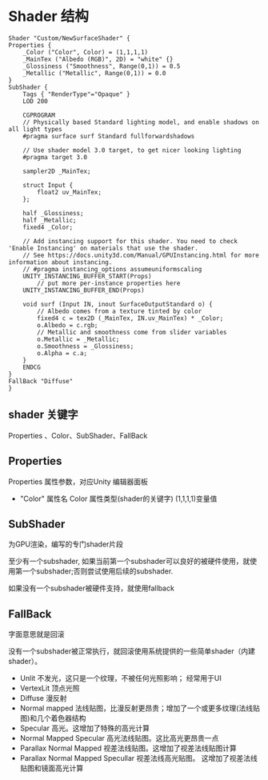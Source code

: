 # Shader 结构

    Shader "Custom/NewSurfaceShader" {
	Properties {
		_Color ("Color", Color) = (1,1,1,1)
		_MainTex ("Albedo (RGB)", 2D) = "white" {}
		_Glossiness ("Smoothness", Range(0,1)) = 0.5
		_Metallic ("Metallic", Range(0,1)) = 0.0
	}
	SubShader {
		Tags { "RenderType"="Opaque" }
		LOD 200

		CGPROGRAM
		// Physically based Standard lighting model, and enable shadows on all light types
		#pragma surface surf Standard fullforwardshadows

		// Use shader model 3.0 target, to get nicer looking lighting
		#pragma target 3.0

		sampler2D _MainTex;

		struct Input {
			float2 uv_MainTex;
		};

		half _Glossiness;
		half _Metallic;
		fixed4 _Color;

		// Add instancing support for this shader. You need to check 'Enable Instancing' on materials that use the shader.
		// See https://docs.unity3d.com/Manual/GPUInstancing.html for more information about instancing.
		// #pragma instancing_options assumeuniformscaling
		UNITY_INSTANCING_BUFFER_START(Props)
			// put more per-instance properties here
		UNITY_INSTANCING_BUFFER_END(Props)

		void surf (Input IN, inout SurfaceOutputStandard o) {
			// Albedo comes from a texture tinted by color
			fixed4 c = tex2D (_MainTex, IN.uv_MainTex) * _Color;
			o.Albedo = c.rgb;
			// Metallic and smoothness come from slider variables
			o.Metallic = _Metallic;
			o.Smoothness = _Glossiness;
			o.Alpha = c.a;
		}
		ENDCG
	}
	FallBack "Diffuse"
    }

## shader 关键字
 Properties 、Color、SubShader、FallBack
## Properties
Properties 属性参数，对应Unity 编辑器面板

* "Color" 属性名  Color 属性类型(shader的关键字) (1,1,1,1)变量值

## SubShader
为GPU渲染，编写的专门shader片段

至少有一个subshader, 如果当前第一个subshader可以良好的被硬件使用，就使用第一个subshader;否则尝试使用后续的subshader.

如果没有一个subshader被硬件支持，就使用fallback

## FallBack
字面意思就是回滚

没有一个subshader被正常执行，就回滚使用系统提供的一些简单shader（内建shader）。

* Unlit 不发光，这只是一个纹理，不被任何光照影响； 经常用于UI
* VertexLit 顶点光照
* Diffuse 漫反射
* Normal mapped 法线贴图，比漫反射更昂贵；增加了一个或更多纹理(法线贴图)和几个着色器结构
* Specular 高光。这增加了特殊的高光计算
* Normal Mapped Specular 高光法线贴图。这比高光更昂贵一点
* Parallax Normal Mapped 视差法线贴图。这增加了视差法线贴图计算
* Parallax Normal Mapped Specullar 视差法线高光贴图。 这增加了视差法线贴图和镜面高光计算

